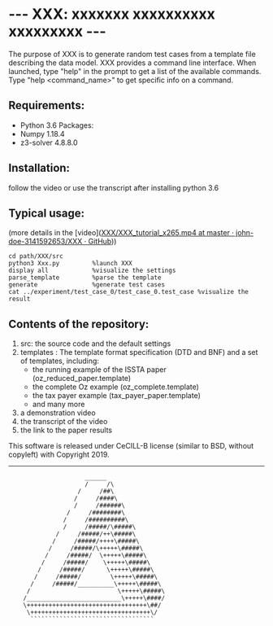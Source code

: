 --- XXX: xxxxxxx xxxxxxxxxx xxxxxxxxx ---
===============================

The purpose of XXX is to generate random test cases from a template file describing the data model. XXX provides a command line interface. When launched, type "help" in the prompt to get a list of the available commands.
Type "help <command_name>" to get specific info on a command.


Requirements:
-----------
 * Python 3.6
Packages:
 * Numpy 1.18.4
 * z3-solver 4.8.8.0

Installation:
-----------
 follow the video or use the transcript after installing python 3.6
 
 
 Typical usage: 
-----------
 (more details in the [video]([XXX/XXX_tutorial_x265.mp4 at master · john-doe-3141592653/XXX · GitHub](https://github.com/john-doe-3141592653/XXX/blob/master/XXX_tutorial_x265.mp4)))
 

```
cd path/XXX/src
python3 Xxx.py         %launch XXX
display all            %visualize the settings
parse_template         %parse the template
generate               %generate test cases
cat ../experiment/test_case_0/test_case_0.test_case %visualize the result
```

Contents of the repository:
-----------

 1. src: the source code and the default settings
 2. templates : The template format specification (DTD and BNF) and a set of
 templates, including:
 	* the running example of the ISSTA paper (oz_reduced_paper.template)
 	* the complete Oz example (oz_complete.template)
 	* the tax payer example (tax_payer_paper.template)
 	* and many more
 3. a demonstration video
 4. the transcript of the video
 5. the link to the paper results
 
 
This software is released under CeCILL-B license (similar to BSD, without copyleft) 
with Copyright 2019.
 ______
 
		                 ______			
	        	         /     /\
		               /     /##\
		              /     /####\
	        	      /     /######\
		            /     /########\
		           /     /##########\
	        	   /     /#####/\#####\
		         /     /#####/++\#####\
		        /     /#####/++++\#####\
		       /     /#####/\+++++\#####\
		      /     /#####/  \+++++\#####\
		     /     /#####/    \+++++\#####\
		    /     /#####/      \+++++\#####\		
		   /     /#####/        \+++++\#####\
		  /     /#####/__________\+++++\#####\
		 /                        \+++++\#####\
		/__________________________\+++++\####/
		\+++++++++++++++++++++++++++++++++\##/
		 \+++++++++++++++++++++++++++++++++\/
		  ``````````````````````````````````

